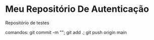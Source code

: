 # Meu Repositório De Autenticação
Repositório de testes

comandos: git commit -m ""; git add .; git push origin main